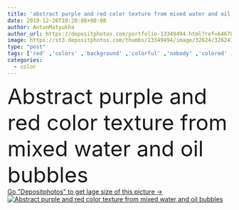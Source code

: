 ```yaml
---
title: 'abstract purple and red color texture from mixed water and oil bubbles'
date: 2019-12-26T10:20:08+00:00
author: AntonMatyukha
author_url: https://depositphotos.com/portfolio-13349494.html?ref=64678756
image: https://st3.depositphotos.com/thumbs/13349494/image/32624/326241026/api_thumb_450.jpg?forcejpeg=true
type: "post"
tags: ['red' ,'colors' ,'background' ,'colorful' ,'nobody' ,'colored' ,'macro' ,'design' ,'space' ,'closeup' ,'drops' ,'abstract' ,'texture' ,'water' ,'oil' ,'pattern' ,'creativity' ,'create' ,'creative' ,'purple' ,'multicolored' ,'bubbles' ,'textured' ,'gradient' ,'surface' ,'science' ,'universe' ,'cosmos' ,'arts' ,'circles' ,'psychedelic' ,'planets' ,'spectacular' ,'microcosm' ,'atoms' ,'copy space' ,'close up' ,'no people' ,'water bubbles' ]
categories: 
  - color
---
```

<div aling="center">
            <font size="60"> Abstract purple and red color texture from mixed water and oil bubbles</font>   
</div>
<div>
    <a href='https://st3.depositphotos.com/thumbs/13349494/image/32624/326241026/api_thumb_450.jpg?forcejpeg=true?ref=64678756' target=_blank > Go "Depositphotos" to get lage size of this picture ->
        <img href='https://st3.depositphotos.com/thumbs/13349494/image/32624/326241026/api_thumb_450.jpg?forcejpeg=true?ref=64678756' src='https://st3.depositphotos.com/13349494/32624/i/950/depositphotos_326241026-stock-photo-abstract-purple-red-color-texture.jpg?forcejpeg=true' alt='Abstract purple and red color texture from mixed water and oil bubbles' >
    </a>
</div>
